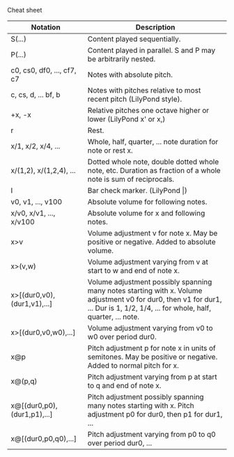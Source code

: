 Cheat sheet

| Notation | Description |
| --- | --- |
| S(...)                      | Content played sequentially. |
| P(...)                      | Content played in parallel. S and P may be arbitrarily nested. |
| c0, cs0, df0, ..., cf7, c7  | Notes with absolute pitch. |
| c, cs, d, ... bf, b         | Notes with pitches relative to most recent pitch (LilyPond style).|
| +x, -x                      | Relative pitches one octave higher or lower (LilyPond x' or x,)
| r                           | Rest. |
| x/1, x/2, x/4, ...          | Whole, half, quarter, ... note duration for note or rest x. |
| x/(1,2), x/(1,2,4), ...     | Dotted whole note, double dotted whole note, etc. Duration as fraction of a whole note is sum of reciprocals. |
| I                           | Bar check marker. (LilyPond \|) |
| v0, v1, ..., v100           | Absolute volume for following notes. |
| x/v0, x/v1, ..., x/v100     | Absolute volume for x and following notes. |
| x>v                         | Volume adjustment v for note x. May be positive or negative. Added to absolute volume. |
| x>(v,w)                     | Volume adjustment varying from v at start to w and end of note x. |
| x>[(dur0,v0),(dur1,v1),...] | Volume adjustment possibly spanning many notes starting with x. Volume adjustment v0 for dur0, then v1 for dur1, ... Dur is 1, 1/2, 1/4, ... for whole, half, quarter, ... note. |
| x>[(dur0,v0,w0),...]        | Volume adjustment varying from v0 to w0 over period dur0. |
| x@p                         | Pitch adjustment p for note x in units of semitones. May be positive or negative. Added to normal pitch for x. |
| x@(p,q)                     | Pitch adjustment varying from p at start to q and end of note x. |
| x@[(dur0,p0),(dur1,p1),...] | Pitch adjustment possibly spanning many notes starting with x. Pitch adjustment p0 for dur0, then p1 for dur1, ... |
| x@[(dur0,p0,q0),...]        | Pitch adjustment varying from p0 to q0 over period dur0, ... |


